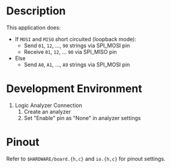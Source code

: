 # Description 

This application does:

* If `MOSI` and `MISO` short circuited (loopback mode):
    * Send `01`, `12`, ..., `90` strings via SPI_MOSI pin
    * Receive `01`, `12`, ... `90` via SPI_MISO pin
* Else
    * Send `A0`, `A1`, ..., `A9` strings via SPI_MOSI pin

# Development Environment 

1. Logic Analyzer Connection 
    1. Create an analyzer 
    2. Set "Enable" pin as "None" in analyzer settings

# Pinout

Refer to `$HARDWARE/board.{h,c}` and `io.{h,c}` for pinout settings.
